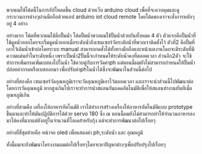 พวกผมใช้โค้ดนี้ในการอัปโหลดขึ้น cloud ด้วยเว็บ arduino cloud เพื่อที่จะควบคุมและดูกระบวนการต่างๆผ่านมือถือด้วยแอป arduino iot cloud remote โดยโค้ดของเราจะสั่งการหลักๆอยู่ 4 อย่าง 

อย่างแรก โค้ดที่พวกผมใช้คือปั้มน้ำ โค้ดปั้มน้ำพวกผมใช้ปั้มน้ำด้วยกันทั้งหมด 4 ตัว  ตัวแรกคือปั้มน้ำที่ใช้ดูดน้ำออกโดยจะเริ่มดูดน้ำออกเมื่อระดับน้ำถึงเซนเซอร์วัดระดับน้ำที่พวกเราติดตั้งไว้ ตัวที่2 คือปั้มที่เอาไว้เติมน้ำเข้าบ่อโดยระบบ manual สามารถกดสั่งได้ทั้งทางมือถือและหน้าผลงานโดบจะมีระดับที่มีความแม่นย่ำในระดับหนึ่ง เพราะปั้มน้ำ2ปั้มนี้จะกำหนดให้ระดับน้ำคงที่ตลอดเวลา ส่วนอีก2ตัว จะใช้ทำการเพิ่มกรดเพิ่มเบสลงไปในน้ำ ใช้ควบคู่กับการวัดค่าph แต่ตอนนี้ผมยังไม่สามารถกำหนดให้ปั้มน้ำปล่อยค่ากรดหรือเบสออกมา เพื่อปรับค่าphในน้ำได้ซึ่งจะพัฒนาในส่วนนี้ต่อไป

อย่างที่สองคือ เซนเซอร์วัดอุณหภูมิเราจะวัดอุณหภูมิเอาไว้ตลอดเวลา และเราจะนำส่วนนี้ไปพัฒนาต่อโดยการวัดอุณหภูมิ หากสูงเกินไปเราจะทำการนำสแลนกันแดดอัตโนมัติเพื่อให้สแลนทำงานทันทีเมื่ออุณหภูมิเกิน

อย่างที่สามคือ เครื่องให้อาหารอัตโนมัติ เราได้ทำการสร้างเครื่องให้อาหารอัตโนมัติแบบ prototype ขึ้นมาและทำให้มันปฏิบัติการได้ด้วย servo 180 ซึ่ง ณ ตอนนี้ผมยังไม่สามารถทำให้จำนวนอาหารลงมาได้คงที่มากแต่ยังอยู่ในจำนวนที่โอเคสำหรับกุ้ง แต่จะทำการพัฒนาต่อไปเรื่อยๆ

อย่างที่สี่สุดท้ายคือ หน้าจอ oled เพื่อแสดงค่า ph,ระดับน้ำ และ อุณหภูมิ

ทั้งนี้ผมจะยังพัฒนาโครงงานผมต่อไปเรื่อยๆโดยจะหาปัญหาต่างๆเพื่อปรับปรุงไปเรื่อยๆ
